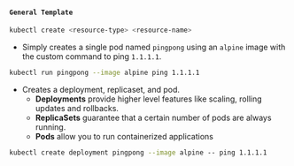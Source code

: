 #### `General Template`
```bash
kubectl create <resource-type> <resource-name>
```

- Simply creates a single pod named `pingpong` using an `alpine` image with the custom command to ping `1.1.1.1`.
```bash
kubectl run pingpong --image alpine ping 1.1.1.1
```

- Creates a deployment, replicaset, and pod.
	- **Deployments** provide higher level features like scaling, rolling updates and rollbacks.
	- **ReplicaSets** guarantee that a certain number of pods are always running.
	- **Pods** allow you to run containerized applications
```bash
kubectl create deployment pingpong --image alpine -- ping 1.1.1.1
```

